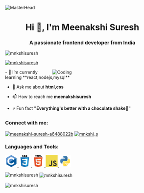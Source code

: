![MasterHead](https://mir-s3-cdn-cf.behance.net/project_modules/fs/1599d7107019725.5f9d3c7bae636.gif)
<h1 align="center">Hi 👋, I'm Meenakshi Suresh</h1>
<h3 align="center">A passionate frontend developer from India</h3>

<p align="left"> <img src="https://komarev.com/ghpvc/?username=mnkshisuresh&label=Profile%20views&color=0e75b6&style=flat" alt="mnkshisuresh" /> </p>

<p align="left"> <a href="https://github.com/ryo-ma/github-profile-trophy"><img src="https://github-profile-trophy.vercel.app/?username=mnkshisuresh" alt="mnkshisuresh" /></a> </p>
<img align="right" alt="Coding" width="350"  src="https://res.cloudinary.com/practicaldev/image/fetch/s--2bZIjPGC--/c_limit%2Cf_auto%2Cfl_progressive%2Cq_66%2Cw_880/https://dev-to-uploads.s3.amazonaws.com/i/d4tvukbt5mra37cvwklk.gif">
- 🌱 I’m currently learning **react,nodejs,mysql**

- 💬 Ask me about **html,css**

- 📫 How to reach me **meenakshisuresh**

- ⚡ Fun fact **"Everything's better with a chocolate shake🥤"**

<h3 align="left">Connect with me:</h3>
<p align="left">
<a href="https://linkedin.com/in/meenakshi-suresh-a6488022b" target="blank"><img align="center" src="https://raw.githubusercontent.com/rahuldkjain/github-profile-readme-generator/master/src/images/icons/Social/linked-in-alt.svg" alt="meenakshi-suresh-a6488022b" height="30" width="40" /></a>
<a href="https://instagram.com/mnkshi_s" target="blank"><img align="center" src="https://raw.githubusercontent.com/rahuldkjain/github-profile-readme-generator/master/src/images/icons/Social/instagram.svg" alt="mnkshi_s" height="30" width="40" /></a>
</p>

<h3 align="left">Languages and Tools:</h3>
<p align="left"> <a href="https://www.cprogramming.com/" target="_blank" rel="noreferrer"> <img src="https://raw.githubusercontent.com/devicons/devicon/master/icons/c/c-original.svg" alt="c" width="40" height="40"/> </a> <a href="https://www.w3schools.com/css/" target="_blank" rel="noreferrer"> <img src="https://raw.githubusercontent.com/devicons/devicon/master/icons/css3/css3-original-wordmark.svg" alt="css3" width="40" height="40"/> </a> <a href="https://www.w3.org/html/" target="_blank" rel="noreferrer"> <img src="https://raw.githubusercontent.com/devicons/devicon/master/icons/html5/html5-original-wordmark.svg" alt="html5" width="40" height="40"/> </a> <a href="https://developer.mozilla.org/en-US/docs/Web/JavaScript" target="_blank" rel="noreferrer"> <img src="https://raw.githubusercontent.com/devicons/devicon/master/icons/javascript/javascript-original.svg" alt="javascript" width="40" height="40"/> </a> <a href="https://www.python.org" target="_blank" rel="noreferrer"> <img src="https://raw.githubusercontent.com/devicons/devicon/master/icons/python/python-original.svg" alt="python" width="40" height="40"/> </a> </p>

<p><img align="left" src="https://github-readme-stats.vercel.app/api/top-langs?username=mnkshisuresh&show_icons=true&locale=en&layout=compact" alt="mnkshisuresh" /></p>

<p>&nbsp;<img align="center" src="https://github-readme-stats.vercel.app/api?username=mnkshisuresh&show_icons=true&locale=en" alt="mnkshisuresh" /></p>

<p><img align="center" src="https://github-readme-streak-stats.herokuapp.com/?user=mnkshisuresh&" alt="mnkshisuresh" /></p>
